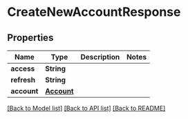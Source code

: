 # CreateNewAccountResponse

## Properties
Name | Type | Description | Notes
------------ | ------------- | ------------- | -------------
**access** | **String** |  | 
**refresh** | **String** |  | 
**account** | [**Account**](Account.md) |  | 

[[Back to Model list]](../README.md#documentation-for-models) [[Back to API list]](../README.md#documentation-for-api-endpoints) [[Back to README]](../README.md)



